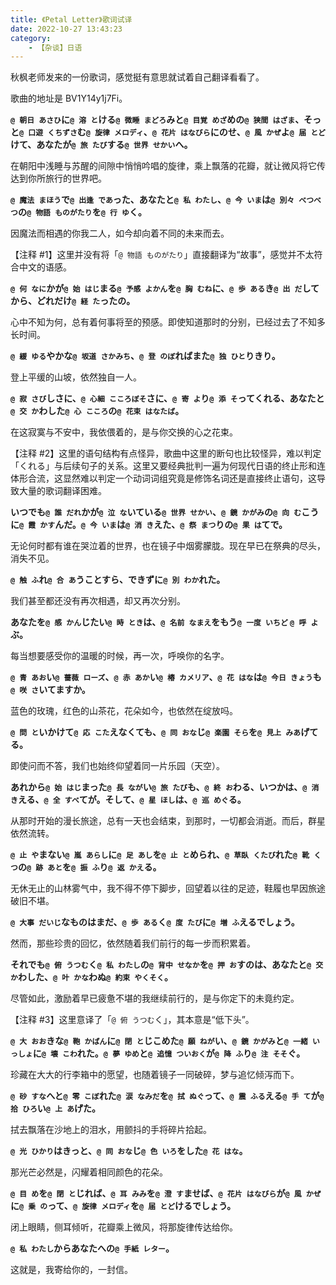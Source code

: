 ```yaml
---
title: 《Petal Letter》歌词试译
date: 2022-10-27 13:43:23
category:
    - 【杂谈】日语
---
```


秋枫老师发来的一份歌词，感觉挺有意思就试着自己翻译看看了。

歌曲的地址是 BV1Y14y1j7Fi。

<!-- more -->

**`@ 朝日 あさひ`に`@ 溶 と`ける`@ 微睡 まどろ`みと`@ 目覚 めざ`めの`@ 狭間 はざま`、そっと`@ 口遊 くちずさ`む`@ 旋律 メロディ`、`@ 花片 はなびら`にのせ、`@ 風 かぜ`よ`@ 届 とど`けて、あなたが`@ 旅 たび`する`@ 世界 せかい`へ。**

在朝阳中浅睡与苏醒的间隙中悄悄吟唱的旋律，乘上飘落的花瓣，就让微风将它传达到你所旅行的世界吧。

**`@ 魔法 まほう`で`@ 出逢 であ`った、あなたと`@ 私 わたし`、`@ 今 いま`は`@ 別々 べつべつ`の`@ 物語 ものがたり`を`@ 行 ゆ`く。**

因魔法而相遇的你我二人，如今却向着不同的未来而去。

【注释 #1】这里并没有将「`@ 物語 ものがたり`」直接翻译为“故事”，感觉并不太符合中文的语感。

**`@ 何 なに`かが`@ 始 はじ`まる`@ 予感 よかん`を`@ 胸 むね`に、`@ 歩 ある`き`@ 出 だ`してから、どれだけ`@ 経 た`ったの。**

心中不知为何，总有着何事将至的预感。即使知道那时的分别，已经过去了不知多长时间。

**`@ 緩 ゆる`やかな`@ 坂道 さかみち`、`@ 登 のぼ`ればまた`@ 独 ひと`りきり。**

登上平缓的山坡，依然独自一人。

**`@ 寂 さび`しさに、`@ 心細 こころぼそ`さに、`@ 寄 よ`り`@ 添 そ`ってくれる、あなたと`@ 交 か`わした`@ 心 こころ`の`@ 花束 はなたば`。**

在这寂寞与不安中，我依偎着的，是与你交换的心之花束。

【注释 #2】这里的语句结构有点怪异，歌曲中这里的断句也比较怪异，难以判定「くれる」与后续句子的关系。这里又要经典批判一遍为何现代日语的终止形和连体形合流，这显然难以判定一个动词词组究竟是修饰名词还是直接终止语句，这导致大量的歌词翻译困难。

**いつでも`@ 誰 だれ`かが`@ 泣 な`いている`@ 世界 せかい`、`@ 鏡 かがみ`の`@ 向 む`こうに`@ 霞 かす`んだ。`@ 今 いま`は`@ 消 き`えた、`@ 祭 まつ`りの`@ 果 は`てで。**

无论何时都有谁在哭泣着的世界，也在镜子中烟雾朦胧。现在早已在祭典的尽头，消失不见。

**`@ 触 ふ`れ`@ 合 あ`うことすら、できずに`@ 別 わか`れた。**

我们甚至都还没有再次相遇，却又再次分别。

**あなたを`@ 感 かん`じたい`@ 時 とき`は、`@ 名前 なまえ`をもう`@ 一度 いちど` `@ 呼 よ`ぶ。**

每当想要感受你的温暖的时候，再一次，呼唤你的名字。

**`@ 青 あお`い`@ 薔薇 ローズ`、`@ 赤 あか`い`@ 椿 カメリア`、`@ 花 はな`は`@ 今日 きょう`も`@ 咲 さ`いてますか。**

蓝色的玫瑰，红色的山茶花，花朵如今，也依然在绽放吗。

**`@ 問 と`いかけて`@ 応 こた`えなくても、`@ 同 おな`じ`@ 楽園 そら`を`@ 見上 みあ`げてる。**

即使问而不答，我们也始终仰望着同一片乐园（天空）。

**あれから`@ 始 はじ`まった`@ 長 なが`い`@ 旅 たび`も、`@ 終 お`わる、いつかは、`@ 消 き`える、`@ 全 すべ`てが。そして、`@ 星 ほし`は、`@ 巡 めぐ`る。**

从那时开始的漫长旅途，总有一天也会结束，到那时，一切都会消逝。而后，群星依然流转。

**`@ 止 や`まない`@ 嵐 あらし`に`@ 足 あし`を`@ 止 と`められ、`@ 草臥 くたび`れた`@ 靴 くつ`の`@ 跡 あと`を`@ 振 ふ`り`@ 返 かえ`る。**

无休无止的山林雾气中，我不得不停下脚步，回望着以往的足迹，鞋履也早因旅途破旧不堪。

**`@ 大事 だいじ`なものはまだ、`@ 歩 ある`く`@ 度 たび`に`@ 増 ふ`えるでしょう。**

然而，那些珍贵的回忆，依然随着我们前行的每一步而积累着。

**それでも`@ 俯 うつむ`く`@ 私 わたし`の`@ 背中 せなか`を`@ 押 お`すのは、あなたと`@ 交 か`わした、`@ 叶 かな`わぬ`@ 約束 やくそく`。**

尽管如此，激励着早已疲惫不堪的我继续前行的，是与你定下的未竟约定。

【注释 #3】这里意译了「`@ 俯 うつむ`く」，其本意是“低下头”。

**`@ 大 おお`きな`@ 鞄 かばん`に`@ 閉 と`じこめた`@ 願 ねが`い、`@ 鏡 かがみ`と`@ 一緒 いっしょ`に`@ 壊 こわ`れた。`@ 夢 ゆめ`と`@ 追憶 ついおく`が`@ 降 ふ`り`@ 注 そそ`ぐ。**

珍藏在大大的行李箱中的愿望，也随着镜子一同破碎，梦与追忆倾泻而下。

**`@ 砂 すな`へと`@ 零 こぼ`れた`@ 涙 なみだ`を`@ 拭 ぬぐ`って、`@ 震 ふる`える`@ 手 て`が`@ 拾 ひろ`い`@ 上 あ`げた。**

拭去飘落在沙地上的泪水，用颤抖的手将碎片拾起。

**`@ 光 ひかり`はきっと、`@ 同 おな`じ`@ 色 いろ`をした`@ 花 はな`。**

那光芒必然是，闪耀着相同颜色的花朵。

**`@ 目 め`を`@ 閉 と`じれば、`@ 耳 みみ`を`@ 澄 す`ませば、`@ 花片 はなびら`が`@ 風 かぜ`に`@ 乗 の`って、`@ 旋律 メロディ`を`@ 届 とど`けるでしょう。**

闭上眼睛，侧耳倾听，花瓣乘上微风，将那旋律传达给你。

**`@ 私 わたし`からあなたへの`@ 手紙 レター`。**

这就是，我寄给你的，一封信。